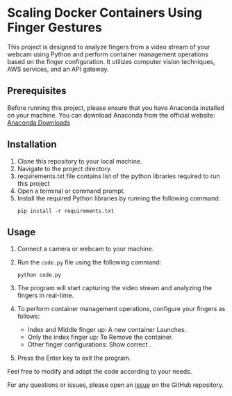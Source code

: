 # Scaling Docker Containers Using Finger Gestures

This project is designed to analyze fingers from a video stream of your webcam using Python and perform container management operations based on the finger configuration. It utilizes computer vision techniques, AWS services, and an API gateway.

## Prerequisites

Before running this project, please ensure that you have Anaconda installed on your machine. You can download Anaconda from the official website: [Anaconda Downloads](https://www.anaconda.com/products/individual)

## Installation

1. Clone this repository to your local machine.
2. Navigate to the project directory.
3. requirements.txt file contains list of the python libraries required to run this project
4. Open a terminal or command prompt.
5. Install the required Python libraries by running the following command:
   ```
   pip install -r requirements.txt
   ```

## Usage

1. Connect a camera or webcam to your machine.
2. Run the `code.py` file using the following command:
   ```
   python code.py
   ```
3. The program will start capturing the video stream and analyzing the fingers in real-time.
4. To perform container management operations, configure your fingers as follows:
 
   - Index and Middle finger up: A new container Launches.
   - Only the index finger up: To Remove the container.
   - Other finger configurations: Show correct .
5. Press the Enter key to exit the program.





Feel free to modify and adapt the code according to your needs.

For any questions or issues, please open an [issue](https://github.com/your/repository/issues) on the GitHub repository.
